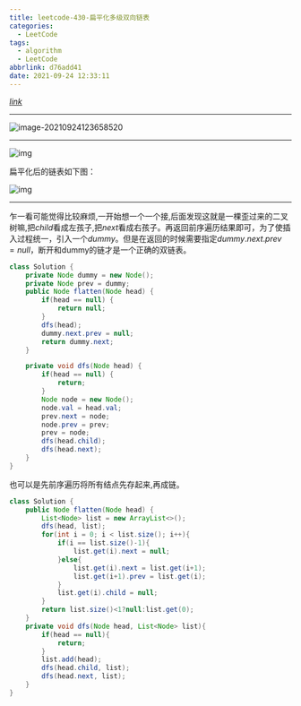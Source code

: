 ```yaml
---
title: leetcode-430-扁平化多级双向链表
categories:
  - LeetCode
tags:
  - algorithm
  - LeetCode
abbrlink: d76add41
date: 2021-09-24 12:33:11
---
```


[$link$](https://leetcode-cn.com/problems/flatten-a-multilevel-doubly-linked-list/)

<hr/>

![image-20210924123658520](https://gitee.com/cao_ziqiang/img/raw/master/20210924123658.png)

<hr/>

![img](https://gitee.com/cao_ziqiang/img/raw/master/20210924123718.png)

扁平化后的链表如下图：

![img](https://gitee.com/cao_ziqiang/img/raw/master/20210924123736.png)

<hr/>

乍一看可能觉得比较麻烦,一开始想一个一个接,后面发现这就是一棵歪过来的二叉树嘛,把$child$看成左孩子,把$next$看成右孩子。再返回前序遍历结果即可，为了使插入过程统一，引入一个$dummy$。但是在返回的时候需要指定$dummy.next.prev = null$，断开和dummy的链才是一个正确的双链表。

```java
class Solution {
    private Node dummy = new Node();
    private Node prev = dummy;
    public Node flatten(Node head) {
        if(head == null) {
            return null;
        }
        dfs(head);
        dummy.next.prev = null;
        return dummy.next;
    }

    private void dfs(Node head) {
        if(head == null) {
            return;
        }
        Node node = new Node();
        node.val = head.val;
        prev.next = node;
        node.prev = prev;
        prev = node;
        dfs(head.child);
        dfs(head.next);   
    }
}
```

也可以是先前序遍历将所有结点先存起来,再成链。

```java
class Solution {
    public Node flatten(Node head) {
        List<Node> list = new ArrayList<>();
        dfs(head, list);
        for(int i = 0; i < list.size(); i++){
            if(i == list.size()-1){
                list.get(i).next = null;
            }else{
                list.get(i).next = list.get(i+1);
                list.get(i+1).prev = list.get(i);
            }
            list.get(i).child = null;
        }
        return list.size()<1?null:list.get(0);
    }
    private void dfs(Node head, List<Node> list){
        if(head == null){
            return;
        }
        list.add(head);
        dfs(head.child, list);
        dfs(head.next, list);       
    }
}
```

